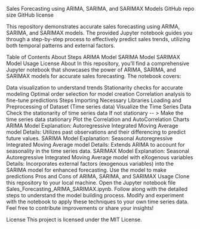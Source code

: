 Sales Forecasting using ARIMA, SARIMA, and SARIMAX Models
GitHub repo size GitHub license

This repository demonstrates accurate sales forecasting using ARIMA, SARIMA, and SARIMAX models. The provided Jupyter notebook guides you through a step-by-step process to effectively predict sales trends, utilizing both temporal patterns and external factors.

Table of Contents
About
Steps
ARIMA Model
SARIMA Model
SARIMAX Model
Usage
License
About
In this repository, you'll find a comprehensive Jupyter notebook that showcases the power of ARIMA, SARIMA, and SARIMAX models for accurate sales forecasting. The notebook covers:

Data visualization to understand trends
Stationarity checks for accurate modeling
Optimal order selection for model creation
Correlation analysis to fine-tune predictions
Steps
Importing Necessary Libraries
Loading and Preprocessing of Dataset (Time series data)
Visualize the Time Series Data
Check the stationarity of time series data
If not stationary -- > Make the time series data stationary
Plot the Correlation and AutoCorrelation Charts
ARIMA Model
Explanation: Autoregressive Integrated Moving Average model
Details: Utilizes past observations and their differencing to predict future values.
SARIMA Model
Explanation: Seasonal Autoregressive Integrated Moving Average model
Details: Extends ARIMA to account for seasonality in the time series data.
SARIMAX Model
Explanation: Seasonal Autoregressive Integrated Moving Average model with eXogenous variables
Details: Incorporates external factors (exogenous variables) into the SARIMA model for enhanced forecasting.
Use the model to make predictions
Pros and Cons of ARIMA, SARIMA, and SARIMAX
Usage
Clone this repository to your local machine.
Open the Jupyter notebook file Sales_Forecasting_ARIMA_SARIMAX.ipynb.
Follow along with the detailed steps to understand the model building process.
Modify and experiment with the notebook to apply these techniques to your own time series data.
Feel free to contribute improvements or share your insights!

License
This project is licensed under the MIT License.
